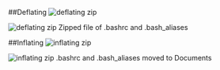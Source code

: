 ##Deflating
<img src="https://s3-us-west-2.amazonaws.com/prog270-fall-2016-kohler/deflating.png" alt="deflating zip">

<img class="twenty-five percent" src="https://s3-us-west-2.amazonaws.com/prog270-fall-2016-kohler/deflating.png" alt="deflating zip">
Zipped file of .bashrc and .bash_aliases

##Inflating
<img src="https://s3-us-west-2.amazonaws.com/prog270-fall-2016-kohler/inflating.png" alt="inflating zip">

<img class="twenty-five percent" src="https://s3-us-west-2.amazonaws.com/prog270-fall-2016-kohler/inflating.png" alt="inflating zip">
.bashrc and .bash_aliases moved to Documents

